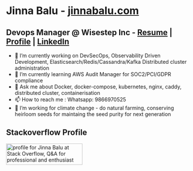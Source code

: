 # Jinna Balu  - [jinnabalu.com](https://jinnabalu.com/)

## Devops Manager @ Wisestep Inc - [Resume](https://jinnabalu.com/resume/) | [Profile](https://jinnabalu.com/) | [LinkedIn](https://www.linkedin.com/in/jinna-balu-20368995/)



- 🔭 I’m currently working on DevSecOps, Observability Driven Development, Elasticsearch/Redis/Cassandra/Kafka Distributed cluster administration
- 🌱 I’m currently learning AWS Audit Manager for SOC2/PCI/GDPR compliance
- 💬 Ask me about Docker, docker-compose, kubernetes, nginx, caddy, distributed cluster, containerisation
- 📫 How to reach me : Whatsapp: 9866970525
- 🌱 I’m working for climate change - do natural farming, conserving heirloom seeds for maintaing the seed purity for next generation



## Stackoverflow Profile

<a href="https://stackoverflow.com/users/4348824/jinna-balu"><img src="https://stackoverflow.com/users/flair/4348824.png" width="208" height="58" alt="profile for Jinna Balu at Stack Overflow, Q&amp;A for professional and enthusiast programmers" title="profile for Jinna Balu at Stack Overflow, Q&amp;A for professional and enthusiast programmers"></a>

